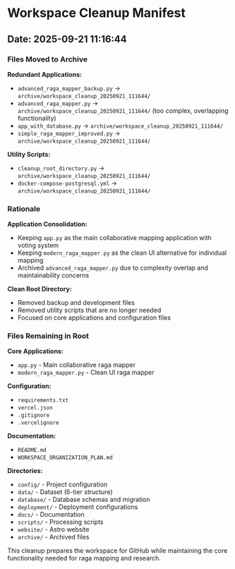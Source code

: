 # Workspace Cleanup Manifest
## Date: 2025-09-21 11:16:44

### Files Moved to Archive

**Redundant Applications:**
- `advanced_raga_mapper_backup.py` → `archive/workspace_cleanup_20250921_111644/`
- `advanced_raga_mapper.py` → `archive/workspace_cleanup_20250921_111644/` (too complex, overlapping functionality)
- `app_with_database.py` → `archive/workspace_cleanup_20250921_111644/`
- `simple_raga_mapper_improved.py` → `archive/workspace_cleanup_20250921_111644/`

**Utility Scripts:**
- `cleanup_root_directory.py` → `archive/workspace_cleanup_20250921_111644/`
- `docker-compose-postgresql.yml` → `archive/workspace_cleanup_20250921_111644/`

### Rationale

**Application Consolidation:**
- Keeping `app.py` as the main collaborative mapping application with voting system
- Keeping `modern_raga_mapper.py` as the clean UI alternative for individual mapping
- Archived `advanced_raga_mapper.py` due to complexity overlap and maintainability concerns

**Clean Root Directory:**
- Removed backup and development files
- Removed utility scripts that are no longer needed
- Focused on core applications and configuration files

### Files Remaining in Root

**Core Applications:**
- `app.py` - Main collaborative raga mapper
- `modern_raga_mapper.py` - Clean UI raga mapper

**Configuration:**
- `requirements.txt`
- `vercel.json`
- `.gitignore`
- `.vercelignore`

**Documentation:**
- `README.md`
- `WORKSPACE_ORGANIZATION_PLAN.md`

**Directories:**
- `config/` - Project configuration
- `data/` - Dataset (6-tier structure)
- `database/` - Database schemas and migration
- `deployment/` - Deployment configurations
- `docs/` - Documentation
- `scripts/` - Processing scripts
- `website/` - Astro website
- `archive/` - Archived files

This cleanup prepares the workspace for GitHub while maintaining the core functionality needed for raga mapping and research.